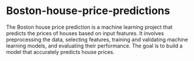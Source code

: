 # Boston-house-price-predictions
The Boston house price prediction is a machine learning project that predicts the prices of houses based on input features. It involves preprocessing the data, selecting features, training and validating machine learning models, and evaluating their performance. The goal is to build a model that accurately predicts house prices. 
